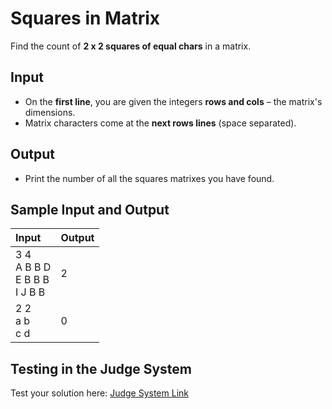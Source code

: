 # Squares in Matrix

Find the count of **2 x 2 squares of equal chars** in a matrix.

## Input

-	On the **first line**, you are given the integers **rows and cols** – the matrix's dimensions.
-	Matrix characters come at the **next rows lines** (space separated).

## Output

-	Print the number of all the squares matrixes you have found.

## Sample Input and Output  
    
| **Input** | **Output** |  
| :--- | :--- | 
| 3 4<br> A B B D<br> E B B B<br>I J B B | 2 |
| 2 2<br> a b<br> c d | 0 |

## Testing in the Judge System  
    
Test your solution here: [Judge System Link](https://judge.softuni.org/Contests/Compete/Index/1455#1)
